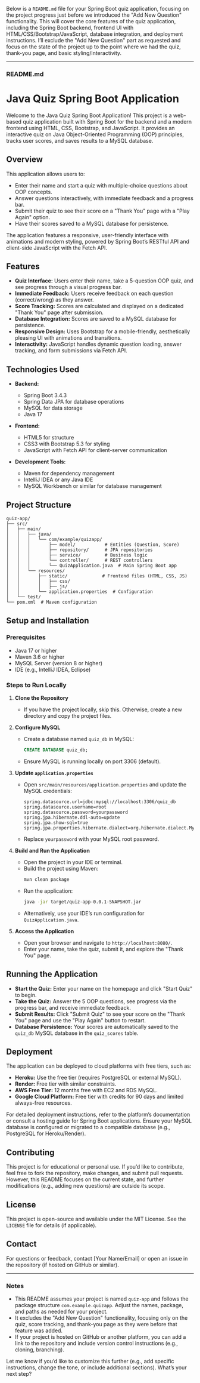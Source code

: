 Below is a `README.md` file for your Spring Boot quiz application, focusing on the project progress just before we introduced the "Add New Question" functionality. This will cover the core features of the quiz application, including the Spring Boot backend, frontend UI with HTML/CSS/Bootstrap/JavaScript, database integration, and deployment instructions. I’ll exclude the "Add New Question" part as requested and focus on the state of the project up to the point where we had the quiz, thank-you page, and basic styling/interactivity.

---

### README.md

# Java Quiz Spring Boot Application

Welcome to the Java Quiz Spring Boot Application! This project is a web-based quiz application built with Spring Boot for the backend and a modern frontend using HTML, CSS, Bootstrap, and JavaScript. It provides an interactive quiz on Java Object-Oriented Programming (OOP) principles, tracks user scores, and saves results to a MySQL database.

## Overview

This application allows users to:
- Enter their name and start a quiz with multiple-choice questions about OOP concepts.
- Answer questions interactively, with immediate feedback and a progress bar.
- Submit their quiz to see their score on a "Thank You" page with a "Play Again" option.
- Have their scores saved to a MySQL database for persistence.

The application features a responsive, user-friendly interface with animations and modern styling, powered by Spring Boot’s RESTful API and client-side JavaScript with the Fetch API.

## Features

- **Quiz Interface:** Users enter their name, take a 5-question OOP quiz, and see progress through a visual progress bar.
- **Immediate Feedback:** Users receive feedback on each question (correct/wrong) as they answer.
- **Score Tracking:** Scores are calculated and displayed on a dedicated "Thank You" page after submission.
- **Database Integration:** Scores are saved to a MySQL database for persistence.
- **Responsive Design:** Uses Bootstrap for a mobile-friendly, aesthetically pleasing UI with animations and transitions.
- **Interactivity:** JavaScript handles dynamic question loading, answer tracking, and form submissions via Fetch API.

## Technologies Used

- **Backend:**
  - Spring Boot 3.4.3
  - Spring Data JPA for database operations
  - MySQL for data storage
  - Java 17

- **Frontend:**
  - HTML5 for structure
  - CSS3 with Bootstrap 5.3 for styling
  - JavaScript with Fetch API for client-server communication

- **Development Tools:**
  - Maven for dependency management
  - IntelliJ IDEA or any Java IDE
  - MySQL Workbench or similar for database management

## Project Structure

```
quiz-app/
├── src/
│   ├── main/
│   │   ├── java/
│   │   │   └── com/example/quizapp/
│   │   │       ├── model/           # Entities (Question, Score)
│   │   │       ├── repository/      # JPA repositories
│   │   │       ├── service/         # Business logic
│   │   │       └── controller/      # REST controllers
│   │   │       └── QuizApplication.java  # Main Spring Boot app
│   │   └── resources/
│   │       ├── static/             # Frontend files (HTML, CSS, JS)
│   │       │   ├── css/
│   │       │   ├── js/
│   │       └── application.properties  # Configuration
│   └── test/
└── pom.xml  # Maven configuration
```

## Setup and Installation

### Prerequisites
- Java 17 or higher
- Maven 3.6 or higher
- MySQL Server (version 8 or higher)
- IDE (e.g., IntelliJ IDEA, Eclipse)

### Steps to Run Locally

1. **Clone the Repository**
   - If you have the project locally, skip this. Otherwise, create a new directory and copy the project files.

2. **Configure MySQL**
   - Create a database named `quiz_db` in MySQL:
     ```sql
     CREATE DATABASE quiz_db;
     ```
   - Ensure MySQL is running locally on port 3306 (default).

3. **Update `application.properties`**
   - Open `src/main/resources/application.properties` and update the MySQL credentials:
     ```properties
     spring.datasource.url=jdbc:mysql://localhost:3306/quiz_db
     spring.datasource.username=root
     spring.datasource.password=yourpassword
     spring.jpa.hibernate.ddl-auto=update
     spring.jpa.show-sql=true
     spring.jpa.properties.hibernate.dialect=org.hibernate.dialect.MySQLDialect
     ```
   - Replace `yourpassword` with your MySQL root password.

4. **Build and Run the Application**
   - Open the project in your IDE or terminal.
   - Build the project using Maven:
     ```bash
     mvn clean package
     ```
   - Run the application:
     ```bash
     java -jar target/quiz-app-0.0.1-SNAPSHOT.jar
     ```
   - Alternatively, use your IDE’s run configuration for `QuizApplication.java`.

5. **Access the Application**
   - Open your browser and navigate to `http://localhost:8080/`.
   - Enter your name, take the quiz, submit it, and explore the "Thank You" page.

## Running the Application

- **Start the Quiz:** Enter your name on the homepage and click "Start Quiz" to begin.
- **Take the Quiz:** Answer the 5 OOP questions, see progress via the progress bar, and receive immediate feedback.
- **Submit Results:** Click "Submit Quiz" to see your score on the "Thank You" page and use the "Play Again" button to restart.
- **Database Persistence:** Your scores are automatically saved to the `quiz_db` MySQL database in the `quiz_scores` table.

## Deployment

The application can be deployed to cloud platforms with free tiers, such as:
- **Heroku:** Use the free tier (requires PostgreSQL or external MySQL).
- **Render:** Free tier with similar constraints.
- **AWS Free Tier:** 12 months free with EC2 and RDS MySQL.
- **Google Cloud Platform:** Free tier with credits for 90 days and limited always-free resources.

For detailed deployment instructions, refer to the platform’s documentation or consult a hosting guide for Spring Boot applications. Ensure your MySQL database is configured or migrated to a compatible database (e.g., PostgreSQL for Heroku/Render).

## Contributing

This project is for educational or personal use. If you’d like to contribute, feel free to fork the repository, make changes, and submit pull requests. However, this README focuses on the current state, and further modifications (e.g., adding new questions) are outside its scope.

## License

This project is open-source and available under the MIT License. See the `LICENSE` file for details (if applicable).

## Contact

For questions or feedback, contact [Your Name/Email] or open an issue in the repository (if hosted on GitHub or similar).

---

### Notes
- This README assumes your project is named `quiz-app` and follows the package structure `com.example.quizapp`. Adjust the names, package, and paths as needed for your project.
- It excludes the "Add New Question" functionality, focusing only on the quiz, score tracking, and thank-you page as they were before that feature was added.
- If your project is hosted on GitHub or another platform, you can add a link to the repository and include version control instructions (e.g., cloning, branching).

Let me know if you’d like to customize this further (e.g., add specific instructions, change the tone, or include additional sections). What’s your next step?
